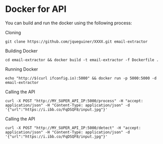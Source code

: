 # Docker for API

You can build and run the docker using the following process:

Cloning
```console
git clone https://github.com/jqueguiner/XXXX.git email-extractor
```

Building Docker
```console
cd email-extractor && docker build -t email-extractor -f Dockerfile .
```

Running Docker
```console
echo "http://$(curl ifconfig.io):5000" && docker run -p 5000:5000 -d email-extractor
```

Calling the API
```console
curl -X POST "http://MY_SUPER_API_IP:5000/process" -H "accept: application/json" -H "Content-Type: application/json" -d '{"url":"https://i.ibb.co/FqDSQF8/input.jpg"}'
```

Calling the API
```console
curl -X POST "http://MY_SUPER_API_IP:5000/detect" -H "accept: application/json" -H "Content-Type: application/json" -d '{"url":"https://i.ibb.co/FqDSQF8/input.jpg"}'
```
